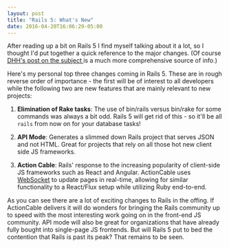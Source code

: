```yaml
---
layout: post
title: "Rails 5: What's New"
date: 2016-04-20T16:06:29-05:00
---
```


After reading up a bit on Rails 5 I find myself talking about it a lot, so I thought I'd put together a quick reference to the major changes. (Of course [DHH's post on the subject ](http://weblog.rubyonrails.org/2015/12/18/Rails-5-0-beta1/) is a much more comprehensive source of info.)

Here's my personal top three changes coming in Rails 5. These are in rough reverse order of importance - the first will be of interest to all developers while the following two are new features that are mainly relevant to new projects:

1. **Elimination of Rake tasks**: The use of bin/rails versus bin/rake for some commands was always a bit odd. Rails 5 will get rid of this - so it'll be all ```rails``` from now on for your database tasks!

2. **API Mode**: Generates a slimmed down Rails project that serves JSON and not HTML. Great for projects that rely on all those hot new client side JS frameworks.

3. **Action Cable**: Rails' response to the increasing popularity of client-side JS frameworks such as React and Angular. ActionCable uses [WebSocket](https://en.wikipedia.org/wiki/WebSocket) to update pages in real-time, allowing for similar functionality to a React/Flux setup while utilizing Ruby end-to-end.

As you can see there are a lot of exciting changes to Rails in the offing. If ActionCable delivers it will do wonders for bringing the Rails community up to speed with the most interesting work going on in the front-end JS community. API mode will also be great for organizations that have already fully bought into single-page JS frontends. But will Rails 5 put to bed the contention that Rails is past its peak? That remains to be seen.
